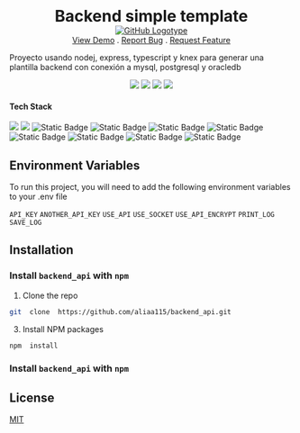 <h1  align="center" style="text-align:center; margin:0; padding:0">Backend simple template</h1>
<p  align="center" style="text-align:center; margin:0px; padding:0px">
<a style="text-align:center; margin:0px; padding:0px" href="https://github.com/aliaa115/backend_api">
<img alt="GitHub Logotype" src="https://img.shields.io/badge/proyecto-grey?logo=github">
</a>
<br/>
<a  href="https://github.com/aliaa115/backend_api">View Demo</a> .
<a  href="https://github.com/aliaa115/backend_api/issues">Report Bug</a> .
<a  href="https://github.com/aliaa115/backend_api/issues">Request Feature</a>
</p>

Proyecto usando nodej, express, typescript y knex para generar una plantilla backend con conexión a mysql, postgresql y oracledb

<p  align="center" style="text-align:center; margin:0px; padding:0px">
<img src="https://img.shields.io/github/contributors/aliaa115/backend_api?color=dark-green">
<img src="https://img.shields.io/github/issues/aliaa115/backend_api">
<img src="https://img.shields.io/github/downloads/aliaa115/backend_api/total">
<img src="https://img.shields.io/github/license/aliaa115/backend_api">
</p>
  
#### Tech Stack
<img src="https://img.shields.io/badge/nodemon-node?logo=nodemon&color=grey&logoColor=white">
<img src="https://img.shields.io/badge/node--js-node?logo=node.js&color=grey&logoColor=white">
<img alt="Static Badge" src="https://img.shields.io/badge/express-^4.18.2-blue?logo=express&logoColor=white">
<img alt="Static Badge" src="https://img.shields.io/badge/typescript-^5.0.2-blue?logo=typescript&logoColor=white">
<img alt="Static Badge" src="https://img.shields.io/badge/ts--node-^10.9.1-blue?logo=ts-node&logoColor=white">
<img alt="Static Badge" src="https://img.shields.io/badge/cors-^2.8.5-blue?logo=cors&logoColor=white">
<img alt="Static Badge" src="https://img.shields.io/badge/knex-^2.4.2-blue?logo=knex&logoColor=white">
<img alt="Static Badge" src="https://img.shields.io/badge/pg-^8.11.1-blue?logo=pg&logoColor=white">
<img alt="Static Badge" src="https://img.shields.io/badge/mysql-^2.18.1-blue?logo=mysql&logoColor=white">
<img alt="Static Badge" src="https://img.shields.io/badge/oracledb-^6.0.2-blue?logo=oracledb&logoColor=white">

## Environment Variables

To run this project, you will need to add the following environment variables to your .env file

`API_KEY`
`ANOTHER_API_KEY`
`USE_API`
`USE_SOCKET`
`USE_API_ENCRYPT`
`PRINT_LOG`
`SAVE_LOG`

## Installation

### Install `backend_api` with `npm`

1. Clone the repo

```bash
git  clone  https://github.com/aliaa115/backend_api.git
```

3. Install NPM packages

```sh
npm  install
```

### Install `backend_api` with `npm`

## License

[MIT](https://choosealicense.com/licenses/mit/)
